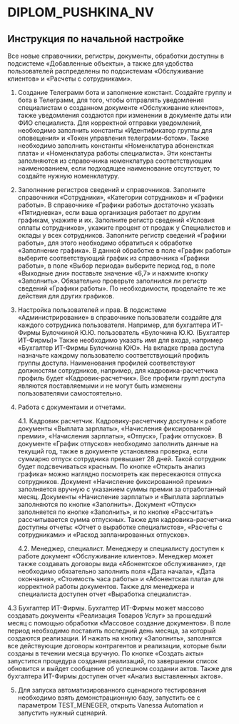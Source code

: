 # DIPLOM_PUSHKINA_NV
## Инструкция по начальной настройке
Все новые справочники, регистры, документы, обработки доступны в подсистеме «Добавленные объекты», а также для удобства пользователей распределены по подсистемам «Обслуживание клиентов» и «Расчеты с сотрудниками».

1. Создание Телеграмм бота и заполнение констант.
Создайте группу и бота в Телеграмм, для того, чтобы отправлять уведомления специалистам о созданном документе «Обслуживание клиентов», также уведомления создаются при изменении в документе даты или ФИО специалиста.
Для корректной отправки уведомлений, необходимо заполнить константы «Идентификатор группы для оповещения» и «Токен управления телеграмм-ботом».
Также необходимо заполнить константы «Номенклатура абоненсткая плата» и «Номенклатура работы специалиста». Эти константы заполняются из справочника номенклатура соответствующим наименованием, если подходящее наименование отсутствует, то создайте нужную номенклатуру.

2. Заполнение регистров сведений и справочников.
Заполните справочники «Сотрудники», «Категории сотрудников» и «Графики работы». В справочнике «Графики работы» достаточно указать «Пятидневка», если ваша организация работает по другим графикам, укажите и их.
Заполните регистр сведений «Условия оплаты сотрудников», укажите процент от продаж у Специалистов и оклады у всех сотрудников.
Заполните регистр сведений «Графики работы», для этого необходимо обратиться к обработке «Заполнение графика».
В данной обработке в поле «График работы» выберите соответствующий график из справочника «Графики работы», в поле «Выбор периода» выберите период год, в поле «Выходные дни» поставьте значение «6,7» и нажмите кнопку «Заполнить».
Обязательно проверьте заполнился ли регистр сведений «Графики работы».
По необходимости, проделайте те же действия для других графиков.

3. Настройка пользователей и прав.
В подсистеме «Администрирование» в справочнике пользователи создайте для каждого сотрудника пользователя. Например, для бухгалтера ИТ-Фирмы Булочкиной Ю.Ю. пользователь «Булочкина Ю.Ю. (Бухгалтер ИТ-Фирмы)»
Также необходимо указать имя для входа, например «Бухгалтер ИТ-Фирмы Булочкина ЮЮ».
На вкладке права доступа назначьте каждому пользователю соответствующий профиль группы доступа. Наименования профилей соответствуют должностям сотрудников, например, для кадровика-расчетчика профиль будет «Кадровик-расчетчик».
Все профили групп доступа являются поставляемыми и не могут быть изменены пользователями самостоятельно.

4. Работа с документами и отчетами.
   
   4.1. Кадровик расчетчик.
Кадровику-расчетчику доступны к работе документы «Выплата зарплаты», «Начисления фиксированной премии», «Начисления зарплаты», «Отпуск», График отпусков».
В документе «График отпусков» необходимо заполнить данные на текущий год, также в документе установлена проверка, если суммарно отпуск сотрудника превышает 28 дней. Такой сотрудник будет подсвечиваться красным. По кнопке «Открыть анализ графика» можно наглядно посмотреть как пересекаются отпуска сотрудников.
Документ «Начисление фиксированной премии» заполняется вручную с указанием суммы премии за отработанный месяц.
Документы «Начисление зарплаты» и «Выплата зарплаты» заполняются по кнопке «Заполнить».
Документ «Отпуск» заполняется по кнопке «Заполнить», и по кнопке «Рассчитать» рассчитывается сумма отпускных.
Также для кадровика-расчетчика доступны отчеты: «Отчет о выработке специалистов», «Расчеты с сотрудниками» и «Расход запланированных отпусков».

   4.2. Менеджер, специалист.
Менеджеру и специалисту доступен к работе документ «Обслуживание клиентов». 
Менеджер может также создавать договоры вида «Абонентское обслуживание», где необходимо обязательно заполнить поля «Дата начала», «Дата окончания», «Стоимость часа работы» и «Абонентская плата» для корректной работы документов.
Также для менеджера и специалиста доступен отчет «Выработка специалиста».

  4.3 Бухгалтер ИТ-Фирмы.
Бухгалтер ИТ-Фирмы может массово создавать документы «Реализация Товаров Услуг» за прошедший месяц с помощью обработки «Массовое создание документов».
В поле период необходимо поставить последний день месяца, за который создаются реализации. И нажать на кнопку «Заполнить», заполнятся все действующие договоры контрагентов и реализации, которые были созданы в течении месяца вручную.
По кнопке «Создать акты» запустится процедура создания реализаций, по завершении список обновится и выйдет сообщение об успешном создании актов.
Также для бухгалтера ИТ-Фирмы доступен отчет «Анализ выставленных актов».

5. Для запуска автоматизированного сценарного тестирования необходимо взять демонстрационную базу, запустить ее с параметром TEST_MENEGER, открыть Vanessa Automation и запустить нужный сценарий.
